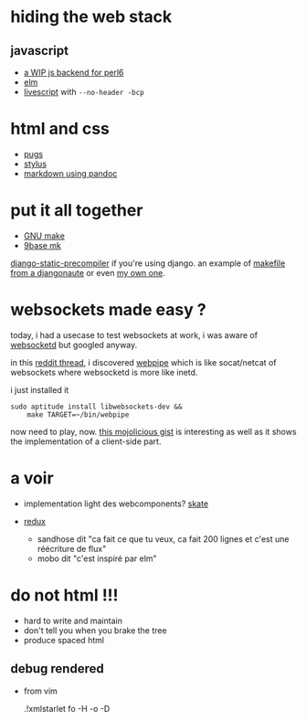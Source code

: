 # hiding the web stack

## javascript

* [a  WIP js backend for perl6](https://github.com/rurban/rakudo-js)
* [elm](http://elm-lang.org/)
* [livescript](http://livescript.net/) with `--no-header -bcp`

# html and css

* [pugs](https://pugjs.org/)
* [stylus](http://stylus-lang.com/)
* [markdown using pandoc](http://pandoc.org/)

# put it all together

* [GNU make](https://www.gnu.org/software/make/)
* [9base mk](http://tools.suckless.org/9base)

[django-static-precompiler](https://pypi.python.org/pypi/django-static-precompiler)
if you're using django. an example of [makefile from a djangonaute](https://github.com/dotmobo/tools/blob/master/myboilerplate/Makefile)
or even [my own one](https://github.com/eiro/eiro.github.com/blob/master/Makefile).

# websockets made easy ?

today, i had a usecase to test websockets at work, i was aware of
[websocketd](http://websocketd.com/) but googled anyway.

in this
[reddit thread](https://www.reddit.com/r/programming/comments/441r94/webpipe_command_line_utility_for_piping_tofrom_a/),
i discovered [webpipe](https://github.com/emgram769/webpipe)
which is like socat/netcat of websockets where websocketd is more like inetd.

i just installed it

    sudo aptitude install libwebsockets-dev &&
        make TARGET=~/bin/webpipe

now need to play, now.  [this mojolicious gist](https://gist.github.com/jberger/4744482)
is interesting as well as it shows the implementation of a client-side part. 

# a voir

* implementation light des  webcomponents?
  [skate](https://github.com/skatejs/skatejs)

* [redux](...)
  * sandhose dit "ca fait ce que tu veux, ca fait 200 lignes et c'est une réécriture de flux"
  * mobo dit "c'est inspiré par elm"

# do not html !!!

* hard to write and maintain
* don't tell you when you brake the tree
* produce spaced html

## debug rendered

* from vim

    .!xmlstarlet fo -H -o -D


